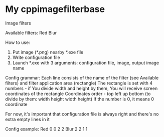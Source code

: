 # My cppimagefilterbase
Image filters

Available filters:
Red
Blur

How to use:
1. Put image (*.png) nearby *.exe file
2. Write configuration file
3. Launch *.exe with 3 arguments: configuration file, image, output image name

Config grammar:
Each line consists of the name of the filter (see Available filters) and filter application area (rectangle)
The rectangle is set with 4 numbers - if You divide width and height by them, You will receive screen coordinates of the rectangle
Coordinates order - top left up bottom (to divide by them: width height width height)
If the number is 0, it means 0 coordinate

For now, it's important that configuration file is always right and there's no extra empty lines in it

Config example:
Red 0 0 2 2
Blur 2 2 1 1
